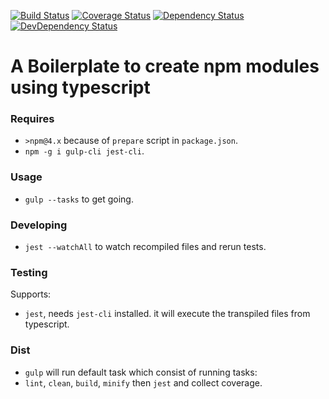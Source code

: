 [![Build Status](https://travis-ci.org/beckend/redux-observable-ts.svg?branch=master)](https://travis-ci.org/beckend/redux-observable-ts)
[![Coverage Status](https://coveralls.io/repos/github/beckend/redux-observable-ts/badge.svg?branch=master)](https://coveralls.io/github/beckend/redux-observable-ts?branch=master)
[![Dependency Status](https://img.shields.io/david/beckend/redux-observable-ts.svg?maxAge=2592000)](https://david-dm.org/beckend/redux-observable-ts)
[![DevDependency Status](https://img.shields.io/david/dev/beckend/redux-observable-ts.svg?maxAge=2592000)](https://david-dm.org/beckend/redux-observable-ts?type=dev)

# A Boilerplate to create npm modules using typescript

### Requires
- `>npm@4.x` because of `prepare` script in `package.json`.
- `npm -g i gulp-cli jest-cli`.

### Usage
- `gulp --tasks` to get going.

### Developing
- `jest --watchAll` to watch recompiled files and rerun tests.

### Testing
Supports:
- `jest`, needs `jest-cli` installed. it will execute the transpiled files from typescript.

### Dist
- `gulp` will run default task which consist of running tasks:
- `lint`, `clean`, `build`, `minify` then `jest` and collect coverage.
